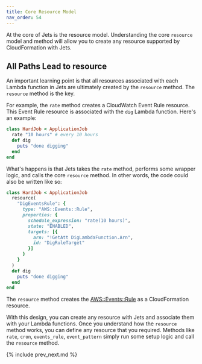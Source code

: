 ```yaml
---
title: Core Resource Model
nav_order: 54
---
```


At the core of Jets is the resource model. Understanding the core `resource` model and method will allow you to create any resource supported by CloudFormation with Jets.

## All Paths Lead to resource

An important learning point is that all resources associated with each Lambda function in Jets are ultimately created by the `resource` method. The `resource` method is the key.

For example, the `rate` method creates a CloudWatch Event Rule resource. This Event Rule resource is associated with the `dig` Lambda function. Here's an example:

```ruby
class HardJob < ApplicationJob
  rate "10 hours" # every 10 hours
  def dig
    puts "done digging"
  end
end
```

What's happens is that Jets takes the `rate` method, performs some wrapper logic, and calls the core `resource` method.  In other words, the code could also be written like so:

```ruby
class HardJob < ApplicationJob
  resource(
    "DigEventsRule": {
      type: "AWS::Events::Rule",
      properties: {
        schedule_expression: "rate(10 hours)",
        state: "ENABLED",
        targets: [{
          arn: "!GetAtt DigLambdaFunction.Arn",
          id: "DigRuleTarget"
        }]
      }
    }
  )
  def dig
    puts "done digging"
  end
end
```

The `resource` method creates the [AWS::Events::Rule](https://docs.aws.amazon.com/AWSCloudFormation/latest/UserGuide/aws-resource-events-rule.html) as a CloudFormation resource.

With this design, you can create any resource with Jets and associate them with your Lambda functions. Once you understand how the `resource` method works, you can define any resource that you required. Methods like `rate`, `cron`, `events_rule`, `event_pattern` simply run some setup logic and call the `resource` method.

{% include prev_next.md %}